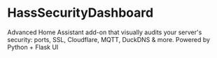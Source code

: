 # HassSecurityDashboard
Advanced Home Assistant add-on that visually audits your server's security: ports, SSL, Cloudflare, MQTT, DuckDNS &amp; more. Powered by Python + Flask UI
